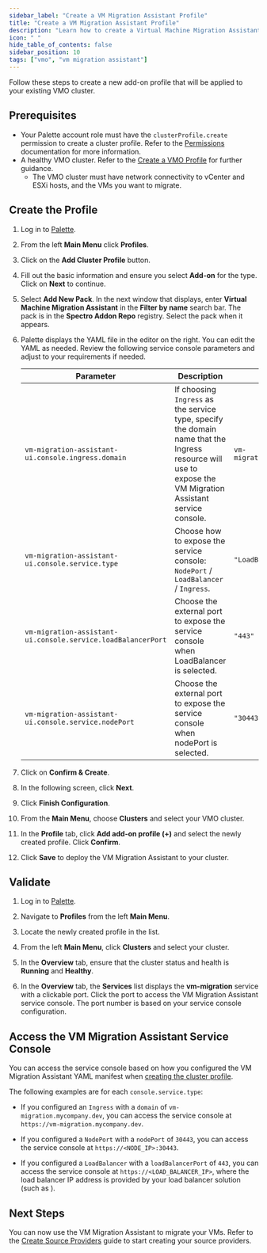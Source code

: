 ```yaml
---
sidebar_label: "Create a VM Migration Assistant Profile"
title: "Create a VM Migration Assistant Profile"
description: "Learn how to create a Virtual Machine Migration Assistant cluster profile and add it your VMO cluster"
icon: " "
hide_table_of_contents: false
sidebar_position: 10
tags: ["vmo", "vm migration assistant"]
---
```


Follow these steps to create a new add-on profile that will be applied to your existing VMO cluster.

## Prerequisites

- Your Palette account role must have the `clusterProfile.create` permission to create a cluster profile. Refer to the
  [Permissions](../../user-management/palette-rbac/permissions.md#operations) documentation for more information.
- A healthy VMO cluster. Refer to the [Create a VMO Profile](../create-vmo-profile.md) for further guidance.
  - The VMO cluster must have network connectivity to vCenter and ESXi hosts, and the VMs you want to migrate.

## Create the Profile

1. Log in to [Palette](https://console.spectrocloud.com/).

2. From the left **Main Menu** click **Profiles**.

3. Click on the **Add Cluster Profile** button.

4. Fill out the basic information and ensure you select **Add-on** for the type. Click on **Next** to continue.

5. Select **Add New Pack**. In the next window that displays, enter **Virtual Machine Migration Assistant** in the
   **Filter by name** search bar. The pack is in the **Spectro Addon Repo** registry. Select the pack when it appears.

6. Palette displays the YAML file in the editor on the right. You can edit the YAML as needed. Review the following
   service console parameters and adjust to your requirements if needed.

   | **Parameter**                                                | **Description**                                                                                                                                             | **Default Value**               | **Required** |
   | ------------------------------------------------------------ | ----------------------------------------------------------------------------------------------------------------------------------------------------------- | ------------------------------- | ------------ |
   | `vm-migration-assistant-ui.console.ingress.domain`           | If choosing `Ingress` as the service type, specify the domain name that the Ingress resource will use to expose the VM Migration Assistant service console. | `vm-migration.spectrocloud.dev` | Yes          |
   | `vm-migration-assistant-ui.console.service.type`             | Choose how to expose the service console: `NodePort` / `LoadBalancer` / `Ingress`.                                                                           | `"LoadBalancer"`                | Yes          |
   | `vm-migration-assistant-ui.console.service.loadBalancerPort` | Choose the external port to expose the service console when LoadBalancer is selected.                                                                        | `"443"`                         | Yes          |
   | `vm-migration-assistant-ui.console.service.nodePort`         | Choose the external port to expose the service console when nodePort is selected.                                                                            | `"30443"`                       | Yes          |

7. Click on **Confirm & Create**.

8. In the following screen, click **Next**.

9. Click **Finish Configuration**.

10. From the **Main Menu**, choose **Clusters** and select your VMO cluster.

11. In the **Profile** tab, click **Add add-on profile (+)** and select the newly created profile. Click **Confirm**.

12. Click **Save** to deploy the VM Migration Assistant to your cluster.

## Validate

1. Log in to [Palette](https://console.spectrocloud.com).

2. Navigate to **Profiles** from the left **Main Menu**.

3. Locate the newly created profile in the list.

4. From the left **Main Menu**, click **Clusters** and select your cluster.

5. In the **Overview** tab, ensure that the cluster status and health is **Running** and **Healthy**.

6. In the **Overview** tab, the **Services** list displays the **vm-migration** service with a clickable port. Click the
   port to access the VM Migration Assistant service console. The port number is based on your service console
   configuration.

## Access the VM Migration Assistant Service Console

You can access the service console based on how you configured the VM Migration Assistant YAML manifest when
[creating the cluster profile](#create-the-profile).

The following examples are for each `console.service.type`:

- If you configured an `Ingress` with a `domain` of `vm-migration.mycompany.dev`, you can access the service console at
  `https://vm-migration.mycompany.dev`.

- If you configured a `NodePort` with a `nodePort` of `30443`, you can access the service console at
  `https://<NODE_IP>:30443`.

<!--prettier-ignore-->
- If you configured a `LoadBalancer` with a `loadBalancerPort` of `443`, you can access the service console at
  `https://<LOAD_BALANCER_IP>`, where the load balancer IP address is provided by your load balancer solution (such as
  <VersionedLink text="MetalLB" url="/integrations/packs/?pack=lb-metallb-helm" />).

## Next Steps

You can now use the VM Migration Assistant to migrate your VMs. Refer to the
[Create Source Providers](./create-source-providers.md) guide to start creating your source providers.
